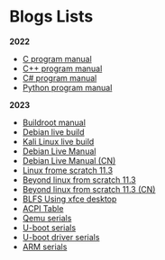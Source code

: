 
# Blogs Lists

**2022**

- [C program manual](2022/c_manual.md)
- [C++ program manual](2022/cpp_manual/cpp_manual.md)
- [C# program manual](2022/cs_manual/cs_manual.md)
- [Python program manual](2022/python_manual/python_manual.md)

**2023**

- [Buildroot manual](2023/buildroot_manual_cn.md)
- [Debian live build](2023/debian_live_build.md)
- [Kali Linux live build](2023/kali_live_build.md)
- [Debian Live Manual](2023/debian_live_manual/debian_live_manual/debian_live_manual.md)
- [Debian Live Manual (CN)](2023/debian_live_manual/debian_live_manual_cn/debian_live_manual.CN.md)
- [Linux frome scratch 11.3](2023/linux_from_scratch/lfs_113/lfs_manual.md)
- [Beyond linux from scratch 11.3](2023/linux_from_scratch/blfs_systemd_113/blfs_systemd_manual.md)
- [Beyond linux from scratch 11.3 (CN)](2023/linux_from_scratch/blfs_systemd_113_cn/blfs_systemd_manual.md)
- [BLFS Using xfce desktop](2023/linux_from_scratch/blfs-xfce-desktop-step.md)
- [ACPI Table](2023/acpi_table_cn.md)
- [Qemu serials](2023/qemu/qemu_list.md)
- [U-boot serials](2023/uboot/uboot_list.md)
- [U-boot driver serials](2023/uboot_drivers/uboot_driver_list.md)
- [ARM serials](2023/arm/arm_list.md)
